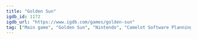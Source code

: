 ```yaml
---
title: "Golden Sun"
igdb_id: 1172
igdb_url: "https://www.igdb.com/games/golden-sun"
tag: ["Main game", "Golden Sun", "Nintendo", "Camelot Software Planning", "Role-playing (RPG)", "Adventure", "Single player", "Multiplayer", "Third person", "Bird view / Isometric", "Fantasy"]
---
```

